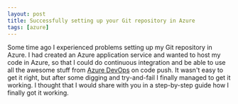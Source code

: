```yaml
---
layout: post
title: Successfully setting up your Git repository in Azure
tags: [azure]
---
```

Some time ago I experienced problems setting up my Git repository in Azure. I had created an Azure application service and wanted to host my code in Azure, so that I could do continuous integration and be able to use all the awesome stuff from [Azure DevOps](https://azure.microsoft.com/en-us/services/devops/) on code push. It wasn't easy to get it right, but after some digging and try-and-fail I finally managed to get it working. I thought that I would share with you in a step-by-step guide how I finally got it working.